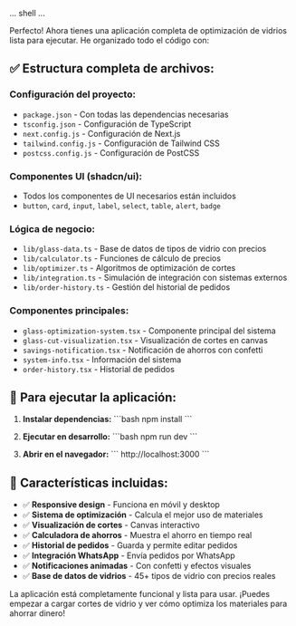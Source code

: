 ... shell ...

Perfecto! Ahora tienes una aplicación completa de optimización de vidrios lista para ejecutar. He organizado todo el código con:

## ✅ **Estructura completa de archivos:**

### **Configuración del proyecto:**
- `package.json` - Con todas las dependencias necesarias
- `tsconfig.json` - Configuración de TypeScript
- `next.config.js` - Configuración de Next.js
- `tailwind.config.js` - Configuración de Tailwind CSS
- `postcss.config.js` - Configuración de PostCSS

### **Componentes UI (shadcn/ui):**
- Todos los componentes de UI necesarios están incluidos
- `button`, `card`, `input`, `label`, `select`, `table`, `alert`, `badge`

### **Lógica de negocio:**
- `lib/glass-data.ts` - Base de datos de tipos de vidrio con precios
- `lib/calculator.ts` - Funciones de cálculo de precios
- `lib/optimizer.ts` - Algoritmos de optimización de cortes
- `lib/integration.ts` - Simulación de integración con sistemas externos
- `lib/order-history.ts` - Gestión del historial de pedidos

### **Componentes principales:**
- `glass-optimization-system.tsx` - Componente principal del sistema
- `glass-cut-visualization.tsx` - Visualización de cortes en canvas
- `savings-notification.tsx` - Notificación de ahorros con confetti
- `system-info.tsx` - Información del sistema
- `order-history.tsx` - Historial de pedidos

## 🚀 **Para ejecutar la aplicación:**

1. **Instalar dependencias:**
\`\`\`bash
npm install
\`\`\`

2. **Ejecutar en desarrollo:**
\`\`\`bash
npm run dev
\`\`\`

3. **Abrir en el navegador:**
\`\`\`
http://localhost:3000
\`\`\`

## 📱 **Características incluidas:**

- ✅ **Responsive design** - Funciona en móvil y desktop
- ✅ **Sistema de optimización** - Calcula el mejor uso de materiales
- ✅ **Visualización de cortes** - Canvas interactivo
- ✅ **Calculadora de ahorros** - Muestra el ahorro en tiempo real
- ✅ **Historial de pedidos** - Guarda y permite editar pedidos
- ✅ **Integración WhatsApp** - Envía pedidos por WhatsApp
- ✅ **Notificaciones animadas** - Con confetti y efectos visuales
- ✅ **Base de datos de vidrios** - 45+ tipos de vidrio con precios reales

La aplicación está completamente funcional y lista para usar. ¡Puedes empezar a cargar cortes de vidrio y ver cómo optimiza los materiales para ahorrar dinero!
